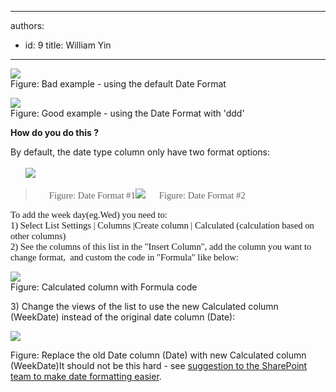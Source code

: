 

---
authors:
  - id: 9
    title: William Yin
---




<span class='intro'> <p><span class="ms-rteCustom-ImageArea"><img style="border-bottom&#58;0px solid;border-left&#58;0px solid;border-top&#58;0px solid;border-right&#58;0px solid;" border="0" src="/Standards/SoftwareDevelopment/RulesToBetterSharePoint/PublishingImages/BadDateFormat.gif" /></span><br><span class="ms-rteCustom-FigureBad">Figure&#58; Bad example - using the default Date Format</span></p>
<p><span class="ms-rteCustom-ImageArea"><img style="border-bottom&#58;0px solid;border-left&#58;0px solid;border-top&#58;0px solid;border-right&#58;0px solid;" border="0" src="/Standards/SoftwareDevelopment/RulesToBetterSharePoint/PublishingImages/GoodDateFormat.gif" /></span><br><span class="ms-rteCustom-FigureGood">Figure&#58; Good example - using the Date Format with 'ddd'</span></p>
<p><strong>How do you do this ?</strong></p> </span>

<p>By default, the date type column only have two format options&#58;<br><br>&#160;&#160;&#160;&#160; <span class="ms-rteCustom-ImageArea">&#160;<img style="border-bottom&#58;0px solid;border-left&#58;0px solid;border-top&#58;0px solid;border-right&#58;0px solid;" border="0" src="/Standards/SoftwareDevelopment/RulesToBetterSharePoint/PublishingImages/DateFormateDateOnly.gif" /></span></p>
<blockquote style="margin-right&#58;0px;" dir="ltr"><span style="margin&#58;0in;font-family&#58;calibri;font-size&#58;11pt;" lang="en-AU" class="ms-rteCustom-FigureNormal">&#160;&#160; &#160;&#160; Figure&#58; Date Format #1</span><span style="margin&#58;0in;font-family&#58;calibri;font-size&#58;11pt;" lang="en-AU" class="ms-rteCustom-FigureNormal"></span><span style="margin&#58;0in;font-family&#58;calibri;font-size&#58;11pt;" lang="en-AU" class="ms-rteCustom-FigureNormal"><span class="ms-rteCustom-ImageArea"><img style="border-bottom&#58;0px solid;border-left&#58;0px solid;border-top&#58;0px solid;border-right&#58;0px solid;" border="0" src="/Standards/SoftwareDevelopment/RulesToBetterSharePoint/PublishingImages/DateFormateDateAndTime.gif" /></span></span><span style="margin&#58;0in;font-family&#58;calibri;font-size&#58;11pt;" lang="en-AU" class="ms-rteCustom-FigureNormal">&#160; &#160;&#160;&#160; Figure&#58; Date Format #2</span><span style="margin&#58;0in;font-family&#58;calibri;font-size&#58;11pt;" lang="en-AU" class="ms-rteCustom-FigureNormal"></span></blockquote>
<p style="margin&#58;0in;font-family&#58;calibri;font-size&#58;11pt;" lang="en-AU">To add the week day(eg.Wed) you need to&#58;</p>
<p style="margin-top&#58;0px;margin-bottom&#58;0px;vertical-align&#58;middle;"><span style="font-family&#58;calibri;font-size&#58;11pt;" lang="en-AU">1)&#160;Select List Settings&#160;| Columns |Create column&#160;| </span><span style="font-family&#58;calibri;font-size&#58;11pt;" lang="en-US">Calculated (calculation based on other columns)</span></p>
<p style="margin-top&#58;0px;margin-bottom&#58;0px;vertical-align&#58;middle;"><span style="font-family&#58;calibri;font-size&#58;11pt;" lang="en-US">2) See the columns of this list in the &quot;Insert Column&quot;, add the column you want to change format,<span>&#160; </span>and custom the code in &quot;Formula&quot; like below&#58;</span></p>
<p><span><span class="ms-rteCustom-ImageArea"><img border="0" src="/Standards/SoftwareDevelopment/RulesToBetterSharePoint/PublishingImages/CalculatedColumnWithFormulaCode.gif" /></span><br></span><span class="ms-rteCustom-FigureNormal">Figure&#58; Calculated column with Formula code</span></p>
<p><span>3)&#160;Change the views of the list to use the new Calculated column (WeekDate) instead of the original date column (Date)&#58;</span></p><span>
<p><span class="ms-rteCustom-ImageArea"><img border="0" src="/Standards/SoftwareDevelopment/RulesToBetterSharePoint/PublishingImages/ReplaceOldDate.gif" /></span></span><br></p><span class="ms-rteCustom-FigureNormal"><span>Figure&#58; Replace the old Date column (Date) with new Calculated column (WeekDate)</span></span><span class="ms-rteCustom-FigureNormal"></span><span class="ms-rteCustom-FigureNormal"></span>It should not be this hard - see <a title="" href="http&#58;//www.ssw.com.au/ssw/Standards/BetterSoftwareSuggestions/SharePointTeamServices.aspx#ChangeDateFormatShouldBeEasier">suggestion to the SharePoint team to make date formatting easier</a>.


